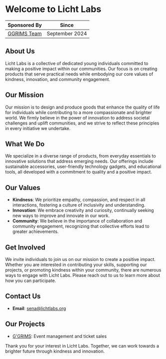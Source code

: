 # Welcome to Licht Labs

| **Sponsored By** | **Since** |
|------------------|-----------|
| [GGRIMS Team](https://ggrims.lichtlabs.org) | September 2024 |

## About Us
Licht Labs is a collective of dedicated young individuals committed to making a positive impact within our communities. Our focus is on creating products that serve practical needs while embodying our core values of kindness, innovation, and community engagement.

## Our Mission
Our mission is to design and produce goods that enhance the quality of life for individuals while contributing to a more compassionate and brighter world. We firmly believe in the power of innovation to address societal challenges and uplift communities, and we strive to reflect these principles in every initiative we undertake.

## What We Do
We specialize in a diverse range of products, from everyday essentials to innovative solutions that address emerging needs. Our offerings include sustainable accessories, user-friendly technology gadgets, and educational tools, all developed with a commitment to quality and a positive impact.

## Our Values
-   **Kindness**: We prioritize empathy, compassion, and respect in all interactions, fostering a culture of inclusivity and understanding.
-   **Innovation**: We embrace creativity and curiosity, continually seeking new ways to improve and innovate in our work.
-   **Community**: We believe in the importance of collaboration and community engagement, recognizing that collective efforts lead to greater achievements.

## Get Involved
We invite individuals to join us on our mission to create a positive impact. Whether you are interested in contributing your skills, supporting our projects, or promoting kindness within your community, there are numerous ways to engage with Licht Labs. Please reach out to us to learn more about how you can participate.

## Contact Us
-   **Email**: sena@lichtlabs.org

## Our Projects
-   [G'GRIMS](https://ggrims.lichtlabs.org): Event management and ticket sales

Thank you for your interest in Licht Labs. Together, we can work towards a brighter future through kindness and innovation.
